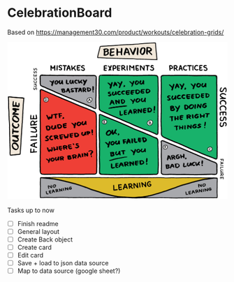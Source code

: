 # CelebrationBoard

Based on https://management30.com/product/workouts/celebration-grids/

![Reference](celebration-zone-color.png)

Tasks up to now
 - [ ] Finish readme
 - [ ] General layout
 - [ ] Create Back object
 - [ ] Create card
 - [ ] Edit card
 - [ ] Save + load to json data source 
 - [ ] Map to data source (google sheet?)
